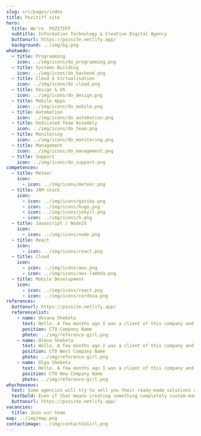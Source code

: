 ```yaml
---
slug: src/pages/index
title: Pozitiff site
hero:
  title: We’re  POZITIFF
  subtitle: Information Technology & Creative Digital Agency
  buttonurl: https://pozsite.netlify.app/
  background: ../img/bg.png
whatwedo:
  - title: Programming
    icon: ../img/icons/do_programming.png
  - title: Systems Building
    icon: ../img/icons/do_backend.png
  - title: Cloud & Virtualisation
    icon: ../img/icons/do_cloud.png
  - title: Design & UX
    icon: ../img/icons/do_design.png
  - title: Mobile Apps
    icon: ../img/icons/do_mobile.png
  - title: Automation
    icon: ../img/icons/do_automation.png
  - title: Dedicated Team Assembly
    icon: ../img/icons/do_team.png
  - title: Monitoring
    icon: ../img/icons/do_monitoring.png
  - title: Management
    icon: ../img/icons/do_management.png
  - title: Support
    icon: ../img/icons/do_support.png
competences:
  - title: Meteor
    icon:
      - icon: ../img/icons/meteor.png
  - title: JAM-stack
    icon:
      - icon: ../img/icons/gatsby.png
      - icon: ../img/icons/hugo.png
      - icon: ../img/icons/jekyll.png
      - icon: ../img/icons/h.png
  - title: Javascript / NodeJS
    icon:
      - icon: ../img/icons/node.png
  - title: React
    icon:
      - icon: ../img/icons/react.png
  - title: Cloud
    icon:
      - icon: ../img/icons/aws.png
      - icon: ../img/icons/aws-lambda.png
  - title: Mobile Development
    icon:
      - icon: ../img/icons/react.png
      - icon: ../img/icons/cordova.png
references:
  buttonurl: https://pozsite.netlify.app/
  referencelist:
    - name: Oksana Sheketa
      text: Hello. A few months ago I was a client of this company and after finishing all of the work could strongly recommended this company. All of my requirements and marks was improved and in result I'm very happy!
      position: CTO Company Name
      photo: ../img/reference-girl.png
    - name: Olena Sheketa
      text: Hello. A few months ago I was a client of this company and after finishing all of the work could strongly recommended this company. All of my requirements and marks was improved and in result I'm very happy!
      position: CTO Next Company Name
      photo: ../img/reference-girl.png
    - name: Olga Sheketa
      text: Hello. A few months ago I was a client of this company and after finishing all of the work could strongly recommended this company. All of my requirements and marks was improved and in result I'm very happy!
      position: CTO New Company Name
      photo: ../img/reference-girl.png
whychooseus:
  text: Some agencies will try to sell you their ready-made solutions and/or technologies they are most comfortable using – not what you really need. What makes us different is that we are open to looking beyond what we know to find the optimal solution for every customer.
  textbold: Even if that means creating something completely custom-made.
  buttonurl: https://pozsite.netlify.app/
vacancies:
  title: Join our team
map: ../img/map.png
contactimage: ../img/contactUsGirl.png
---
```

